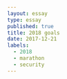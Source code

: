 ```yaml
---
layout: essay
type: essay
published: true
title: 2018 goals
date: 2017-12-21
labels:
  - 2018
  - marathon
  - security
---
```



